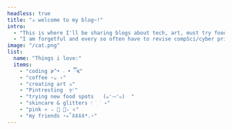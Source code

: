 ```yaml
---
headless: true
title: "✰ welcome to my blog~!"
intro: 
  - "This is where I'll be sharing blogs about tech, art, must try food spots, &c!"
  - "I am forgetful and every so often have to revise compSci/cyber principles. I decided I will document my notes here under the tag 'flashcard' ⋆˚࿔"
image: "/cat.png"
list:
  name: "Things i love:"
  items: 
    - "coding ≽^• ˕ • ྀི≼"
    - "coffee ⋆☕︎ ˖"
    - "creating art ✰" 
    - "Pintresting  ᠀𓏲"      
    - "trying new food spots   (๑ᵔ⤙ᵔ๑)  "      
    - "skincare & glitters 𓏲 ๋࣭  ࣪ ˖"    
    - "pink ⟡ ₊ 🎀 🦢₊ ⟡"
    - "my friends ⋆⭒˚𖠋𖠋𖠋𖠋*.⋆"
---
```


